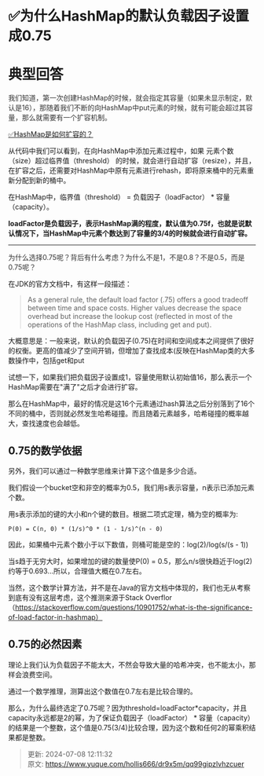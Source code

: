 # ✅为什么HashMap的默认负载因子设置成0.75

# 典型回答


<font style="color:rgb(51, 51, 51);">我们知道，第一次创建HashMap的时候，就会指定其容量（如果未显示制定，默认是16），那随着我们不断的向HashMap中put元素的时候，就有可能会超过其容量，那么就需要有一个扩容机制。</font>

<font style="color:rgb(51, 51, 51);"></font>

[✅HashMap是如何扩容的？](https://www.yuque.com/hollis666/dr9x5m/co1ul8)



从代码中我们可以看到，在向HashMap中添加元素过程中，如果 元素个数（size）超过临界值（threshold） 的时候，就会进行自动扩容（resize），并且，在扩容之后，还需要对HashMap中原有元素进行rehash，即将原来桶中的元素重新分配到新的桶中。



在HashMap中，临界值（threshold） = 负载因子（loadFactor） * 容量（capacity）。



**loadFactor是负载因子，表示HashMap满的程度，默认值为0.75f，也就是说默认情况下，当HashMap中元素个数达到了容量的3/4的时候就会进行自动扩容。**

****

<font style="color:rgb(51, 51, 51);">为什么选择0.75呢？背后有什么考虑？为什么不是1，不是0.8？不是0.5，而是0.75呢？</font>



在JDK的官方文档中，有这样一段描述：



> As a general rule, the default load factor (.75) offers a good tradeoff between time and space costs. Higher values decrease the space overhead but increase the lookup cost (reflected in most of the operations of the HashMap class, including get and put).
>
> 
>

大概意思是：一般来说，默认的负载因子(0.75)在时间和空间成本之间提供了很好的权衡。更高的值减少了空间开销，但增加了查找成本(反映在HashMap类的大多数操作中，包括get和put



试想一下，如果我们把负载因子设置成1，容量使用默认初始值16，那么表示一个HashMap需要在"满了"之后才会进行扩容。



那么在HashMap中，最好的情况是这16个元素通过hash算法之后分别落到了16个不同的桶中，否则就必然发生哈希碰撞。而且随着元素越多，哈希碰撞的概率越大，查找速度也会越低。



## 0.75的数学依据
另外，我们可以通过一种数学思维来计算下这个值是多少合适。



我们假设一个bucket空和非空的概率为0.5，我们用s表示容量，n表示已添加元素个数。



用s表示添加的键的大小和n个键的数目。根据二项式定理，桶为空的概率为:



`P(0) = C(n, 0) * (1/s)^0 * (1 - 1/s)^(n - 0)`

因此，如果桶中元素个数小于以下数值，则桶可能是空的：log(2)/log(s/(s - 1))



当s趋于无穷大时，如果增加的键的数量使P(0) = 0.5，那么n/s很快趋近于log(2) 约等于0.693...所以，合理值大概在0.7左右。



当然，这个数学计算方法，并不是在Java的官方文档中体现的，我们也无从考察到底有没有这层考虑，这个推测来源于Stack Overflor（https://stackoverflow.com/questions/10901752/what-is-the-significance-of-load-factor-in-hashmap）

## 0.75的必然因素
理论上我们认为负载因子不能太大，不然会导致大量的哈希冲突，也不能太小，那样会浪费空间。



通过一个数学推理，测算出这个数值在0.7左右是比较合理的。



那么，为什么最终选定了0.75呢？因为threshold=loadFactor*capacity，并且capacity永远都是2的幂，为了保证负载因子（loadFactor） * 容量（capacity）的结果是一个整数，这个值是0.75(3/4)比较合理，因为这个数和任何2的幂乘积结果都是整数。



> 更新: 2024-07-08 12:11:32  
> 原文: <https://www.yuque.com/hollis666/dr9x5m/qq99gipzlvhzcuer>